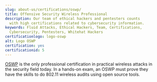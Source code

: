 ```yaml
---
slug: about-us/certifications/oswp/
title: Offensive Security Wireless Professional
description: Our team of ethical hackers and pentesters counts
  with high certifications related to cybersecurity information.
keywords: Fluid Attacks, Ethical Hackers, Team, Certifications,
  Cybersecurity, Pentesters, Whitehat Hackers
certificationlogo: logo-oswp
alt: Logo OSWP
certification: yes
certificationid: 5
---
```


[OSWP](https://www.offensive-security.com/wifu-oswp/)
is the only professional certification in practical wireless attacks
in the security field today.
In a hands-on exam,
an OSWP must prove they have the skills to do 802.11 wireless audits
using open source tools.
